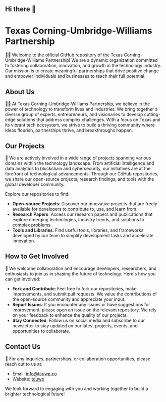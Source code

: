 ## Hi there 👋

# Texas Corning-Umbridge-Williams Partnership

🙋‍♀️ Welcome to the official GitHub repository of the Texas Corning-Umbridge-Williams Partnership! We are a dynamic organization committed to fostering collaboration, innovation, and growth in the technology industry. Our mission is to create meaningful partnerships that drive positive change and empower individuals and businesses to reach their full potential.

## About Us

👩‍💻 At Texas Corning-Umbridge-Williams Partnership, we believe in the power of technology to transform lives and industries. We bring together a diverse group of experts, entrepreneurs, and visionaries to develop cutting-edge solutions that address complex challenges. With a focus on Texas and its vibrant tech ecosystem, we strive to build a thriving community where ideas flourish, partnerships thrive, and breakthroughs happen.

## Our Projects

🍿 We are actively involved in a wide range of projects spanning various domains within the technology landscape. From artificial intelligence and data analytics to blockchain and cybersecurity, our initiatives are at the forefront of technological advancements. Through our GitHub repositories, we share our open-source projects, research findings, and tools with the global developer community.

Explore our repositories to find:

- **Open-source Projects**: Discover our innovative projects that are freely available for developers to contribute to, use, and learn from.
- **Research Papers**: Access our research papers and publications that explore emerging technologies, industry trends, and solutions to complex problems.
- **Tools and Libraries**: Find useful tools, libraries, and frameworks developed by our team to simplify development tasks and accelerate innovation.

## How to Get Involved

🌈 We welcome collaboration and encourage developers, researchers, and enthusiasts to join us in shaping the future of technology. Here's how you can get involved:

- **Fork and Contribute**: Feel free to fork our repositories, make improvements, and submit pull requests. We value the contributions of the open-source community and appreciate your input.
- **Report Issues**: If you encounter any issues or have suggestions for improvement, please open an issue on the relevant repository. We rely on your feedback to enhance the quality of our projects.
- **Stay Connected**: Follow us on social media and subscribe to our newsletter to stay updated on our latest projects, events, and opportunities to collaborate.

## Contact Us

🧙 For any inquiries, partnerships, or collaboration opportunities, please reach out to us at:

- Email: info@tcuwp.co
- Website: [tcuwp](https://tcuwp.co)

We look forward to engaging with you and working together to build a brighter technological future!
